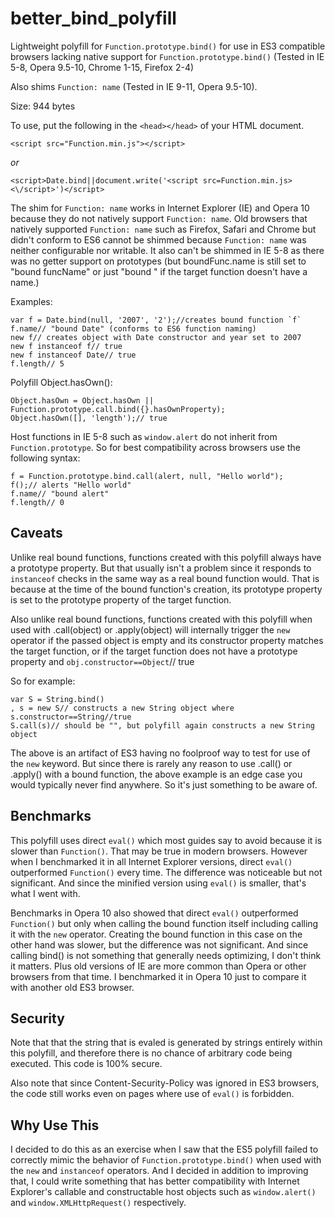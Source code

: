 # better_bind_polyfill
Lightweight polyfill for `Function.prototype.bind()` for use in ES3 compatible browsers lacking native support for `Function.prototype.bind()` (Tested in IE 5-8, Opera 9.5-10, Chrome 1-15, Firefox 2-4)

Also shims `Function: name` (Tested in IE 9-11, Opera 9.5-10).

Size: 944 bytes

To use, put the following in the `<head></head>` of your HTML document.

```
<script src="Function.min.js"></script>
```
*or*
```
<script>Date.bind||document.write('<script src=Function.min.js><\/script>')</script>
```

The shim for `Function: name` works in Internet Explorer (IE) and Opera 10 because they do not natively support `Function: name`. Old browsers that natively supported `Function: name` such as Firefox, Safari and Chrome but didn't conform to ES6 cannot be shimmed because `Function: name` was neither configurable nor writable. It also can't be shimmed in IE 5-8 as there was no getter support on prototypes (but boundFunc.name is still set to "bound funcName" or just "bound " if the target function doesn't have a name.)

Examples:
```
var f = Date.bind(null, '2007', '2');//creates bound function `f`
f.name// "bound Date" (conforms to ES6 function naming)
new f// creates object with Date constructor and year set to 2007
new f instanceof f// true
new f instanceof Date// true
f.length// 5
```


Polyfill Object.hasOwn():
```
Object.hasOwn = Object.hasOwn || Function.prototype.call.bind({}.hasOwnProperty);
Object.hasOwn([], 'length');// true
```


Host functions in IE 5-8 such as `window.alert` do not inherit from `Function.prototype`. So for best compatibility across browsers use the following syntax:
```
f = Function.prototype.bind.call(alert, null, "Hello world");
f();// alerts "Hello world"
f.name// "bound alert"
f.length// 0
```

## Caveats

Unlike real bound functions, functions created with this polyfill always have a prototype property. But that usually isn't a problem since it responds to `instanceof` checks in the same way as a real bound function would. That is because at the time of the bound function's creation, its prototype property is set to the prototype property of the target function.

Also unlike real bound functions, functions created with this polyfill when used with .call(object) or .apply(object) will internally trigger the `new` operator if the passed object is empty and its constructor property matches the target function, or if the target function does not have a prototype property and `obj.constructor==Object`// true

So for example:

```
var S = String.bind()
, s = new S// constructs a new String object where s.constructor==String//true
S.call(s)// should be "", but polyfill again constructs a new String object
```

The above is an artifact of ES3 having no foolproof way to test for use of the `new` keyword. But since there is rarely any reason to use .call() or .apply() with a bound function, the above example is an edge case you would typically never find anywhere. So it's just something to be aware of.

## Benchmarks

This polyfill uses direct `eval()` which most guides say to avoid because it is slower than `Function()`. That may be true in modern browsers. However when I benchmarked it in all Internet Explorer versions, direct `eval()` outperformed  `Function()` every time. The difference was noticeable but not significant. And since the minified version using `eval()` is smaller, that's what I went with.

Benchmarks in Opera 10 also showed that direct `eval()` outperformed `Function()` but only when calling the bound function itself including calling it with the `new` operator. Creating the bound function in this case on the other hand was slower, but the difference was not significant. And since calling bind() is not something that generally needs optimizing, I don't think it matters. Plus old versions of IE are more common than Opera or other browsers from that time. I benchmarked it in Opera 10 just to compare it with another old ES3 browser.

## Security

Note that that the string that is evaled is generated by strings entirely within this polyfill, and therefore there is no chance of arbitrary code being executed. This code is 100% secure.

Also note that since Content-Security-Policy was ignored in ES3 browsers, the code still works even on pages where use of `eval()` is forbidden.

## Why Use This

I decided to do this as an exercise when I saw that the ES5 polyfill failed to correctly mimic the behavior of `Function.prototype.bind()` when used with the `new` and `instanceof` operators. And I decided in addition to improving that, I could write something that has better compatibility with Internet Explorer's callable and constructable host objects such as `window.alert()` and `window.XMLHttpRequest()` respectively.
